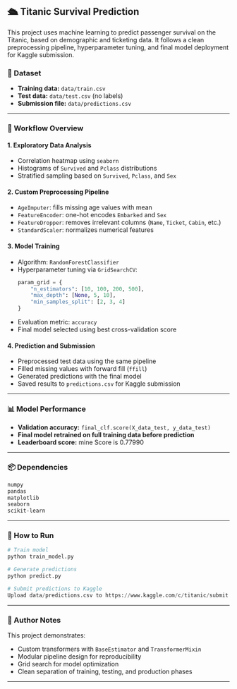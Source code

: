 ## 🛳 Titanic Survival Prediction

This project uses machine learning to predict passenger survival on the Titanic, based on demographic and ticketing data. It follows a clean preprocessing pipeline, hyperparameter tuning, and final model deployment for Kaggle submission.

### 📁 Dataset
- **Training data:** `data/train.csv`
- **Test data:** `data/test.csv` (no labels)
- **Submission file:** `data/predictions.csv`

---

### 🔧 Workflow Overview

#### 1. **Exploratory Data Analysis**
- Correlation heatmap using `seaborn`
- Histograms of `Survived` and `Pclass` distributions
- Stratified sampling based on `Survived`, `Pclass`, and `Sex`

#### 2. **Custom Preprocessing Pipeline**
- `AgeImputer`: fills missing age values with mean
- `FeatureEncoder`: one-hot encodes `Embarked` and `Sex`
- `FeatureDropper`: removes irrelevant columns (`Name`, `Ticket`, `Cabin`, etc.)
- `StandardScaler`: normalizes numerical features

#### 3. **Model Training**
- Algorithm: `RandomForestClassifier`
- Hyperparameter tuning via `GridSearchCV`:
  ```python
  param_grid = {
      "n_estimators": [10, 100, 200, 500],
      "max_depth": [None, 5, 10],
      "min_samples_split": [2, 3, 4]
  }
  ```
- Evaluation metric: `accuracy`
- Final model selected using best cross-validation score

#### 4. **Prediction and Submission**
- Preprocessed test data using the same pipeline
- Filled missing values with forward fill (`ffill`)
- Generated predictions with the final model
- Saved results to `predictions.csv` for Kaggle submission

---

### 📊 Model Performance
- **Validation accuracy:** `final_clf.score(X_data_test, y_data_test)`
- **Final model retrained on full training data before prediction**
- **Leaderboard score:** mine Score is 0.77990

---

### 📦 Dependencies
```bash
numpy
pandas
matplotlib
seaborn
scikit-learn
```

---

### 🚀 How to Run
```python
# Train model
python train_model.py

# Generate predictions
python predict.py

# Submit predictions to Kaggle
Upload data/predictions.csv to https://www.kaggle.com/c/titanic/submit
```

---

### 🧠 Author Notes
This project demonstrates:
- Custom transformers with `BaseEstimator` and `TransformerMixin`
- Modular pipeline design for reproducibility
- Grid search for model optimization
- Clean separation of training, testing, and production phases

---
